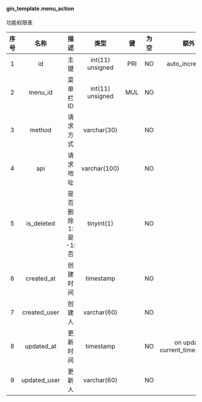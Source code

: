 #### gin_template.menu_action 
功能权限表

| 序号 | 名称 | 描述 | 类型 | 键 | 为空 | 额外 | 默认值 |
| :--: | :--: | :--: | :--: | :--: | :--: | :--: | :--: |
| 1 | id | 主键 | int(11) unsigned | PRI | NO | auto_increment |  |
| 2 | menu_id | 菜单栏ID | int(11) unsigned | MUL | NO |  | 0 |
| 3 | method | 请求方式 | varchar(30) |  | NO |  | '' |
| 4 | api | 请求地址 | varchar(100) |  | NO |  | '' |
| 5 | is_deleted | 是否删除 1:是  -1:否 | tinyint(1) |  | NO |  | -1 |
| 6 | created_at | 创建时间 | timestamp |  | NO |  | current_timestamp() |
| 7 | created_user | 创建人 | varchar(60) |  | NO |  | '' |
| 8 | updated_at | 更新时间 | timestamp |  | NO | on update current_timestamp() | current_timestamp() |
| 9 | updated_user | 更新人 | varchar(60) |  | NO |  | '' |
